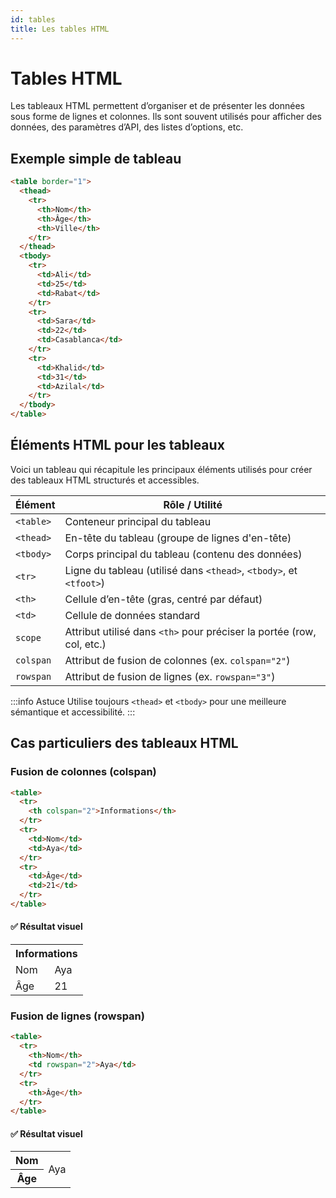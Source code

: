 ```yaml
---
id: tables
title: Les tables HTML
---
```

# Tables HTML

Les tableaux HTML permettent d’organiser et de présenter les données sous forme de lignes et colonnes. Ils sont souvent utilisés pour afficher des données, des paramètres d’API, des listes d’options, etc.

## Exemple simple de tableau

```html
<table border="1">
  <thead>
    <tr>
      <th>Nom</th>
      <th>Âge</th>
      <th>Ville</th>
    </tr>
  </thead>
  <tbody>
    <tr>
      <td>Ali</td>
      <td>25</td>
      <td>Rabat</td>
    </tr>
    <tr>
      <td>Sara</td>
      <td>22</td>
      <td>Casablanca</td>
    </tr>
    <tr>
      <td>Khalid</td>
      <td>31</td>
      <td>Azilal</td>
    </tr>
  </tbody>
</table>
```
##  Éléments HTML pour les tableaux

Voici un tableau qui récapitule les principaux éléments utilisés pour créer des tableaux HTML structurés et accessibles.

| Élément       | Rôle / Utilité                                                                 |
|---------------|---------------------------------------------------------------------------------|
| `<table>`     | Conteneur principal du tableau                                                  |
| `<thead>`     | En-tête du tableau (groupe de lignes d'en-tête)                                |
| `<tbody>`     | Corps principal du tableau (contenu des données)                               |
| `<tr>`        | Ligne du tableau (utilisé dans `<thead>`, `<tbody>`, et `<tfoot>`)             |
| `<th>`        | Cellule d’en-tête (gras, centré par défaut)                                    |
| `<td>`        | Cellule de données standard                                                     |
| `scope`       | Attribut utilisé dans `<th>` pour préciser la portée (row, col, etc.)          |
| `colspan`     | Attribut de fusion de colonnes (ex. `colspan="2"`)                             |
| `rowspan`     | Attribut de fusion de lignes (ex. `rowspan="3"`)                               |


:::info Astuce
Utilise toujours `<thead>` et `<tbody>` pour une meilleure sémantique et accessibilité.
:::

## Cas particuliers des tableaux HTML
### Fusion de colonnes (colspan)
```html
<table>
  <tr>
    <th colspan="2">Informations</th>
  </tr>
  <tr>
    <td>Nom</td>
    <td>Aya</td>
  </tr>
  <tr>
    <td>Âge</td>
    <td>21</td>
  </tr>
</table>
```
#### ✅ Résultat visuel
<table>
  <tr>
    <th colspan="2">Informations</th>
  </tr>
  <tr>
    <td>Nom</td>
    <td>Aya</td>
  </tr>
  <tr>
    <td>Âge</td>
    <td>21</td>
  </tr>
</table>

### Fusion de lignes (rowspan)
```html
<table>
  <tr>
    <th>Nom</th>
    <td rowspan="2">Aya</td>
  </tr>
  <tr>
    <th>Âge</th>
  </tr>
</table>
```
#### ✅ Résultat visuel
<table>
  <tr>
    <th>Nom</th>
    <td rowspan="2">Aya</td>
  </tr>
  <tr>
    <th>Âge</th>
  </tr>
</table>